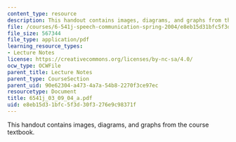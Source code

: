 ```yaml
---
content_type: resource
description: This handout contains images, diagrams, and graphs from the course textbook.
file: /courses/6-541j-speech-communication-spring-2004/e8eb15d31bfc5f3d30f3276e9c98371f_6541j_03_09_04_a.pdf
file_size: 567344
file_type: application/pdf
learning_resource_types:
- Lecture Notes
license: https://creativecommons.org/licenses/by-nc-sa/4.0/
ocw_type: OCWFile
parent_title: Lecture Notes
parent_type: CourseSection
parent_uid: 90e62304-a473-4a7a-54b8-2270f3ce97ec
resourcetype: Document
title: 6541j_03_09_04_a.pdf
uid: e8eb15d3-1bfc-5f3d-30f3-276e9c98371f
---
```

This handout contains images, diagrams, and graphs from the course textbook.